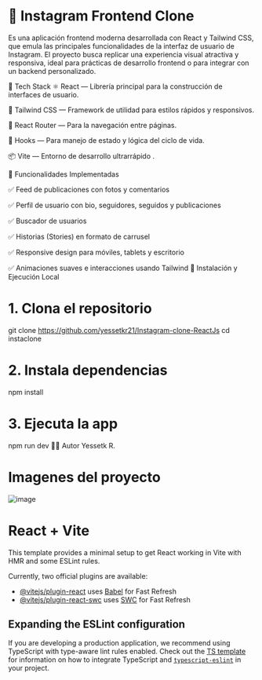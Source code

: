 # 📸 Instagram Frontend Clone
Es una aplicación frontend moderna desarrollada con React y Tailwind CSS, que emula las principales funcionalidades de la interfaz de usuario de Instagram. El proyecto busca replicar una experiencia visual atractiva y responsiva, ideal para prácticas de desarrollo frontend o para integrar con un backend personalizado.

🧪 Tech Stack
⚛️ React — Librería principal para la construcción de interfaces de usuario.

🎨 Tailwind CSS — Framework de utilidad para estilos rápidos y responsivos.

🧭 React Router — Para la navegación entre páginas.

🧠 Hooks — Para manejo de estado y lógica del ciclo de vida.

📦 Vite  — Entorno de desarrollo ultrarrápido .

🎯 Funcionalidades Implementadas

✅ Feed de publicaciones con fotos y comentarios

✅ Perfil de usuario con bio, seguidores, seguidos y publicaciones

✅ Buscador de usuarios

✅ Historias (Stories) en formato de carrusel

✅ Responsive design para móviles, tablets y escritorio

✅ Animaciones suaves e interacciones usando Tailwind
🚀 Instalación y Ejecución Local
# 1. Clona el repositorio
git clone https://github.com/yessetkr21/Instagram-clone-ReactJs
cd instaclone

# 2. Instala dependencias
npm install

# 3. Ejecuta la app
npm run dev
👨‍💻 Autor
Yessetk R.
# Imagenes del proyecto 
![image](https://github.com/user-attachments/assets/986f3515-d27e-4e9a-816c-d232a8735f0f)

# React + Vite

This template provides a minimal setup to get React working in Vite with HMR and some ESLint rules.

Currently, two official plugins are available:

- [@vitejs/plugin-react](https://github.com/vitejs/vite-plugin-react/blob/main/packages/plugin-react) uses [Babel](https://babeljs.io/) for Fast Refresh
- [@vitejs/plugin-react-swc](https://github.com/vitejs/vite-plugin-react/blob/main/packages/plugin-react-swc) uses [SWC](https://swc.rs/) for Fast Refresh

## Expanding the ESLint configuration

If you are developing a production application, we recommend using TypeScript with type-aware lint rules enabled. Check out the [TS template](https://github.com/vitejs/vite/tree/main/packages/create-vite/template-react-ts) for information on how to integrate TypeScript and [`typescript-eslint`](https://typescript-eslint.io) in your project.
